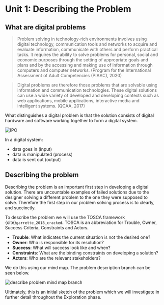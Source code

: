 # Unit 1: Describing the Problem

## What are digital problems

> Problem solving in technology-rich environments involves using digital technology, communication tools and networks to acquire and evaluate information, communicate with others and perform practical tasks. It requires the ability to solve problems for personal, social and economic purposes through the setting of appropriate goals and plans and by the accessing and making use of information through computers and computer networks. (Program for the International Assessment of Adult Competencies (PIAAC), 2020)

> Digital problems are therefore those problems that are solvable using information and communication technologies. These digital solutions can use a wide variety of developed and developing contexts such as web applications, mobile applications, interactive media and intelligent systems. (QCAA, 2017)

What distinguishes a digital problem is that the solution consists of digital hardware and software working together to form a digital system.

![IPO](./../assests/IPO.png)

In a digital system:
- data goes in (input)
- data is manipulated (process)
- data is sent out (output)

## Describing the problem
Describing the problem is an important first step in developing a digital solution. There are uncountable examples of failed solutions due to the designer solving a different problem to the one they were supposed to solve. Therefore the first step in our problem solving process is to clearly, and succinctly.

To describe the problem we will use the TOSCA framework {cite}`garrette_2018_cracked`. TOSCA is an abbreviation for Trouble, Owner, Success Criteria, Constraints and Actors.

- **Trouble**: What indicates the current situation is not the desired one?
- **Owner**: Who is responsible for its resolution?
- **Success**: What will success look like and when?
- **Constraints**: What are the binding constraints on developing a solution?
- **Actors**: Who are the relevant stakeholders?

We do this using our mind map. The problem description branch can be seen below.

![describe problem mind map branch](../assests/mm_descrbe_problem.png)

Ultimately, this is an initial sketch of the problem which we will investigate in further detail throughout the Exploration phase.